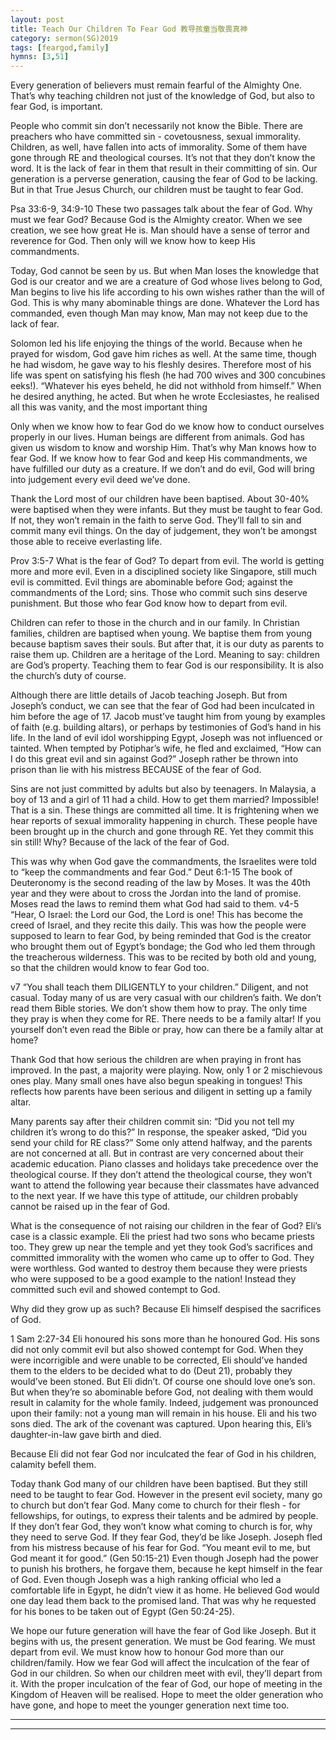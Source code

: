 ```yaml
---
layout: post
title: Teach Our Children To Fear God 教导孩童当敬畏真神
category: sermon(SG)2019
tags: [feargod,family]
hymns: [3,51]
---
```


Every generation of believers must remain fearful of the Almighty One. That’s why teaching children not just of the knowledge of God, but also to fear God, is important. 

People who commit sin don’t necessarily not know the Bible. There are preachers who have committed sin - covetousness, sexual immorality. Children, as well, have fallen into acts of immorality. Some of them have gone through RE and theological courses. It’s not that they don’t know the word. It is the lack of fear in them that result in their committing of sin. Our generation is a perverse generation, causing the fear of God to be lacking. But in that True Jesus Church, our children must be taught to fear God.

Psa 33:6-9, 34:9-10
These two passages talk about the fear of God. Why must we fear God? Because God is the Almighty creator. When we see creation, we see how great He is. Man should have a sense of terror and reverence for God. Then only will we know how to keep His commandments. 

Today, God cannot be seen by us. But when Man loses the knowledge that God is our creator and we are a creature of God whose lives belong to God, Man begins to live his life according to his own wishes rather than the will of God. This is why many abominable things are done. Whatever the Lord has commanded, even though Man may know, Man may not keep due to the lack of fear. 

Solomon led his life enjoying the things of the world. Because when he prayed for wisdom, God gave him riches as well. At the same time, though he had wisdom, he gave way to his fleshly desires. Therefore most of his life was spent on satisfying his flesh (he had 700 wives and 300 concubines eeks!). “Whatever his eyes beheld, he did not withhold from himself.” When he desired anything, he acted. But when he wrote Ecclesiastes, he realised all this was vanity, and the most important thing

Only when we know how to fear God do we know how to conduct ourselves properly in our lives. Human beings are different from animals. God has given us wisdom to know and worship Him. That’s why Man knows how to fear God. If we know how to fear God and keep His commandments, we have fulfilled our duty as a creature. If we don’t and do evil, God will bring into judgement every evil deed we’ve done. 

Thank the Lord most of our children have been baptised. About 30-40% were baptised when they were infants. But they must be taught to fear God. If not, they won’t remain in the faith to serve God. They’ll fall to sin and commit many evil things. On the day of judgement, they won’t be amongst those able to receive everlasting life. 

Prov 3:5-7
What is the fear of God? To depart from evil. The world is getting more and more evil. Even in a disciplined society like Singapore, still much evil is committed. Evil things are abominable before God; against the commandments of the Lord; sins. Those who commit such sins deserve punishment. But those who fear God know how to depart from evil. 

Children can refer to those in the church and in our family. In Christian families, children are baptised when young. We baptise them from young because baptism saves their souls. But after that, it is our duty as parents to raise them up. Children are a heritage of the Lord. Meaning to say: children are God’s property. Teaching them to fear God is our responsibility. It is also the church’s duty of course. 

Although there are little details of Jacob teaching Joseph. But from Joseph’s conduct, we can see that the fear of God had been inculcated in him before the age of 17. Jacob must’ve taught him from young by examples of faith (e.g. building altars), or perhaps by testimonies of God’s hand in his life. In the land of evil idol worshipping Egypt, Joseph was not influenced or tainted. When tempted by Potiphar’s wife, he fled and exclaimed, “How can I do this great evil and sin against God?” Joseph rather be thrown into prison than lie with his mistress BECAUSE of the fear of God.

Sins are not just committed by adults but also by teenagers. In Malaysia, a boy of 13 and a girl of 11 had a child. How to get them married? Impossible! That is a sin. These things are committed all time. It is frightening when we hear reports of sexual immorality happening in church. These people have been brought up in the church and gone through RE. Yet they commit this sin still! Why? Because of the lack of the fear of God. 

This was why when God gave the commandments, the Israelites were told to “keep the commandments and fear God.”
Deut 6:1-15
The book of Deuteronomy is the second reading of the law by Moses. It was the 40th year and they were about to cross the Jordan into the land of promise. Moses read the laws to remind them what God had said to them. 
v4-5 “Hear, O Israel: the Lord our God, the Lord is one!
This has become the creed of Israel, and they recite this daily. This was how the people were supposed to learn to fear God, by being reminded that God is the creator who brought them out of Egypt’s bondage; the God who led them through the treacherous wilderness. This was to be recited by both old and young, so that the children would know to fear God too.

v7 “You shall teach them DILIGENTLY to your children.”
Diligent, and not casual. Today many of us are very casual with our children’s faith. We don’t read them Bible stories. We don’t show them how to pray. The only time they pray is when they come for RE. There needs to be a family altar! If you yourself don’t even read the Bible or pray, how can there be a family altar at home?

Thank God that how serious the children are when praying in front has improved. In the past, a majority were playing. Now, only 1 or 2 mischievous ones play. Many small ones have also begun speaking in tongues! This reflects how parents have been serious and diligent in setting up a family altar.

Many parents say after their children commit sin: “Did you not tell my children it’s wrong to do this?” In response, the speaker asked, “Did you send your child for RE class?” Some only attend halfway, and the parents are not concerned at all. But in contrast are very concerned about their academic education. Piano classes and holidays take precedence over the theological course. If they don’t attend the theological course, they won’t want to attend the following year because their classmates have advanced to the next year. If we have this type of attitude, our children probably cannot be raised up in the fear of God. 

What is the consequence of not raising our children in the fear of God? Eli’s case is a classic example. Eli the priest had two sons who became priests too. They grew up near the temple and yet they took God’s sacrifices and committed immorality with the women who came up to offer to God. They were worthless. God wanted to destroy them because they were priests who were supposed to be a good example to the nation! Instead they committed such evil and showed contempt to God.

Why did they grow up as such? Because Eli himself despised the sacrifices of God. 

1 Sam 2:27-34
Eli honoured his sons more than he honoured God. His sons did not only commit evil but also showed contempt for God. When they were incorrigible and were unable to be corrected, Eli should’ve handed them to the elders to be decided what to do (Deut 21), probably they would’ve been stoned. But Eli didn’t. Of course one should love one’s son. But when they’re so abominable before God, not dealing with them would result in calamity for the whole family. Indeed, judgement was pronounced upon their family: not a young man will remain in his house. Eli and his two sons died. The ark of the covenant was captured. Upon hearing this, Eli’s daughter-in-law gave birth and died. 

Because Eli did not fear God nor inculcated the fear of God in his children, calamity befell them. 

Today thank God many of our children have been baptised. But they still need to be taught to fear God. However in the present evil society, many go to church but don’t fear God. Many come to church for their flesh - for fellowships, for outings, to express their talents and be admired by people. If they don’t fear God, they won’t know what coming to church is for, why they need to serve God. If they fear God, they’d be like Joseph. Joseph fled from his mistress because of his fear for God. “You meant evil to me, but God meant it for good.” (Gen 50:15-21) Even though Joseph had the power to punish his brothers, he forgave them, because he kept himself in the fear of God. Even though Joseph was a high ranking official who led a comfortable life in Egypt, he didn’t view it as home. He believed God would one day lead them back to the promised land. That was why he requested for his bones to be taken out of Egypt (Gen 50:24-25). 

We hope our future generation will have the fear of God like Joseph. But it begins with us, the present generation. We must be God fearing. We must depart from evil. We must know how to honour God more than our children/family. How we fear God will affect the inculcation of the fear of God in our children. So when our children meet with evil, they’ll depart from it. With the proper inculcation of the fear of God, our hope of meeting in the Kingdom of Heaven will be realised. Hope to meet the older generation who have gone, and hope to meet the younger generation next time too.



----
****
